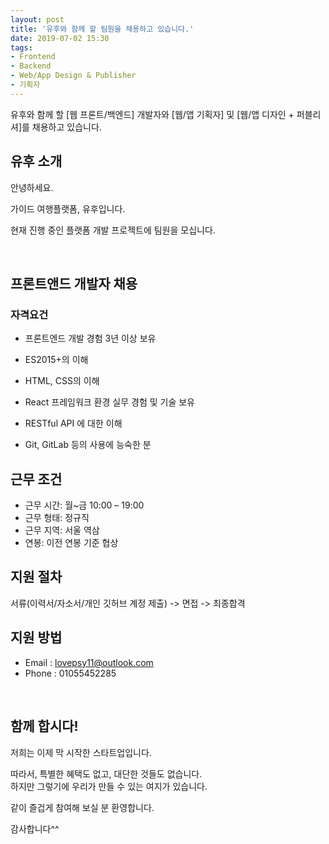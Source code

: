 ```yaml
---
layout: post
title: '유후와 함께 할 팀원을 채용하고 있습니다.'
date: 2019-07-02 15:30
tags:
- Frontend
- Backend
- Web/App Design & Publisher
- 기획자
---
```

 

유후와 함께 할 [웹 프론트/백엔드] 개발자와 [웹/앱 기획자] 및 [웹/앱 디자인 + 퍼블리셔]를 채용하고 있습니다.

## 유후 소개

안녕하세요.

가이드 여행플랫폼, 유후입니다.

현재 진행 중인 플랫폼 개발 프로젝트에 팀원을 모십니다.

<br/>

## 프론트앤드 개발자 채용

### 자격요건

- 프론트엔드 개발 경험 3년 이상 보유

- ES2015+의 이해

- HTML, CSS의 이해

- React 프레임워크 환경 실무 경험 및 기술 보유

- RESTful API 에 대한 이해

- Git, GitLab 등의 사용에 능숙한 분

## 근무 조건

- 근무 시간: 월~금 10:00 – 19:00 
- 근무 형태: 정규직 
- 근무 지역: 서울 역삼 
- 연봉: 이전 연봉 기준 협상 

## 지원 절차

서류(이력서/자소서/개인 깃허브 계정 제출) -> 면접 -> 최종합격

## 지원 방법

- Email : lovepsy11@outlook.com
- Phone : 01055452285

<br/>

## 함께 합시다!

저희는 이제 막 시작한 스타트업입니다.

따라서, 특별한 혜택도 없고, 대단한 것들도 없습니다.<br/>
하지만 그렇기에 우리가 만들 수 있는 여지가 있습니다.

같이 즐겁게 참여해 보실 분 환영합니다.

감사합니다^^ 
